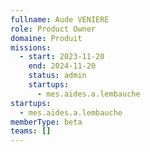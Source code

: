 ```yaml
---
fullname: Aude VENIERE
role: Product Owner
domaine: Produit
missions:
  - start: 2023-11-20
    end: 2024-11-20
    status: admin
    startups:
      - mes.aides.a.lembauche
startups:
  - mes.aides.a.lembauche
memberType: beta
teams: []
---
```

